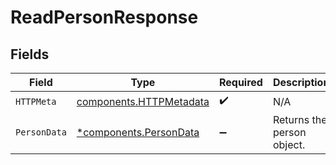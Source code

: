 # ReadPersonResponse


## Fields

| Field                                                              | Type                                                               | Required                                                           | Description                                                        |
| ------------------------------------------------------------------ | ------------------------------------------------------------------ | ------------------------------------------------------------------ | ------------------------------------------------------------------ |
| `HTTPMeta`                                                         | [components.HTTPMetadata](../../models/components/httpmetadata.md) | :heavy_check_mark:                                                 | N/A                                                                |
| `PersonData`                                                       | [*components.PersonData](../../models/components/persondata.md)    | :heavy_minus_sign:                                                 | Returns the person object.                                         |